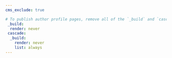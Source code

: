 ```yaml
---
cms_exclude: true

# To publish author profile pages, remove all of the `_build` and `cascade` settings below.
 _build:
  render: never
 cascade:
  _build:
    render: never
    list: always
---
```

